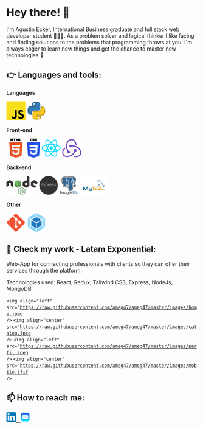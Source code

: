 <h1>Hey there! 👋</h1>

I'm Agustin Ecker, International Business graduate and full stack web developer student 👨🏻‍💻. As a problem solver and logical thinker I like facing and finding solutions to the problems that programming throws at you. I´m always eager to learn new things and get the chance to master new technologies 👀 

## 👉 Languages and tools:
**Languages**

<code><img height="50" src="https://raw.githubusercontent.com/ameg47/ameg47/master/images/js.png"></code>
<code><img height="50" src="https://raw.githubusercontent.com/ameg47/ameg47/master/images/python.png"></code>

**Front-end**

<code><img height="50" src="https://raw.githubusercontent.com/ameg47/ameg47/master/images/html.png"></code>
<code><img height="50" src="https://raw.githubusercontent.com/ameg47/ameg47/master/images/css3.png"></code>
<code><img height="50" src="https://raw.githubusercontent.com/ameg47/ameg47/master/images/react.png"></code>
<code><img height="50" src="https://raw.githubusercontent.com/ameg47/ameg47/master/images/redux.png"></code>

**Back-end**

<code><img height="50" src="https://raw.githubusercontent.com/ameg47/ameg47/master/images/nodejs.png"></code>
<code><img height="50" src="https://raw.githubusercontent.com/ameg47/ameg47/master/images/express.png"></code>
<code><img height="50" src="https://raw.githubusercontent.com/ameg47/ameg47/master/images/postgres.png"></code>
<code><img height="50" src="https://raw.githubusercontent.com/ameg47/ameg47/master/images/mysql.svg"></code>

**Other**

<code><img height="50" src="https://raw.githubusercontent.com/ameg47/ameg47/master/images/git2.png"></code>
<code><img height="50" src="https://raw.githubusercontent.com/ameg47/ameg47/master/images/webpack.png"></code>

## 🚀 Check my work - Latam Exponential:

Web-App for connecting professionals with clients so they can offer their services through the platform.

Technologies used: React, Redux, Tailwind CSS, Express, NodeJs, MongoDB

<code><img align="left" src="https://raw.githubusercontent.com/ameg47/ameg47/master/images/home.jpeg /></code>
<code><img align="center" src="https://raw.githubusercontent.com/ameg47/ameg47/master/images/catalog.jpeg /></code>
<code><img align="left"  src="https://raw.githubusercontent.com/ameg47/ameg47/master/images/perfil.jpeg /></code>
<code><img align="center" src="https://raw.githubusercontent.com/ameg47/ameg47/master/images/mobile.jfif /></code>

## :mailbox: How to reach me:
<span >
<a href="https://www.linkedin.com/in/agustinecker-dev/" ><img width="5%" src="https://raw.githubusercontent.com/ameg47/ameg47/master/images/linkedin.png"> &nbsp;
<a href="mailto:amecker@hotmail.com" ><img width="5%" src="https://raw.githubusercontent.com/ameg47/ameg47/master/images/email.png">
</span>

